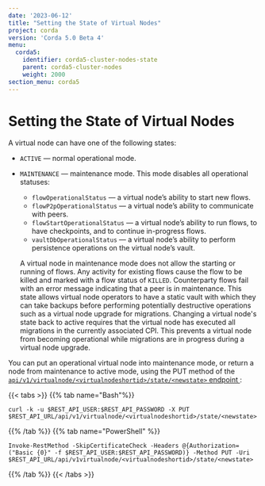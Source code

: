 ```yaml
---
date: '2023-06-12'
title: "Setting the State of Virtual Nodes"
project: corda
version: 'Corda 5.0 Beta 4'
menu:
  corda5:
    identifier: corda5-cluster-nodes-state
    parent: corda5-cluster-nodes
    weight: 2000
section_menu: corda5
---
```


# Setting the State of Virtual Nodes

A virtual node can have one of the following states:

* `ACTIVE` — normal operational mode.
* `MAINTENANCE` — maintenance mode. This mode disables all operational statuses:
    * `flowOperationalStatus` — a virtual node’s ability to start new flows.
    * `flowP2pOperationalStatus` — a virtual node’s ability to communicate with peers.
    * `flowStartOperationalStatus` — a virtual node’s ability to run flows, to have checkpoints, and to continue in-progress flows.
    * `vaultDbOperationalStatus` — a virtual node’s ability to perform persistence operations on the virtual node’s vault.

    A virtual node in maintenance mode does not allow the starting or running of flows. Any activity for existing flows cause the flow to be killed and marked with a flow status of `KILLED`. Counterparty flows fail with an error message indicating that a peer is in maintenance. This state allows virtual node operators to have a static vault with which they can take backups before performing potentially destructive operations such as a virtual node upgrade for migrations. Changing a virtual node's state back to active requires that the virtual node has executed all migrations in the currently associated CPI. This prevents a virtual node from becoming operational while migrations are in progress during a virtual node upgrade.

You can put an operational virtual node into maintenance mode, or return a node from maintenance to active mode, using the PUT method of the <a href ="../../reference/rest-api/C5_OpenAPI.html#tag/Virtual-Node-API/operation/put_virtualnode__virtualnodeshortid__state__newstate_">`api/v1/virtualnode/<virtualnodeshortid>/state/<newstate>` endpoint </a>:

{{< tabs >}}
{{% tab name="Bash"%}}
```shell
curl -k -u $REST_API_USER:$REST_API_PASSWORD -X PUT $REST_API_URL/api/v1/virtualnode/<virtualnodeshortid>/state/<newstate>
```
{{% /tab %}}
{{% tab name="PowerShell" %}}
```shell
Invoke-RestMethod -SkipCertificateCheck -Headers @{Authorization=("Basic {0}" -f $REST_API_USER:$REST_API_PASSWORD)} -Method PUT -Uri $REST_API_URL/api/v1virtualnode/<virtualnodeshortid>/state/<newstate>
```
{{% /tab %}}
{{< /tabs >}}
